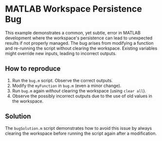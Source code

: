 # MATLAB Workspace Persistence Bug
This example demonstrates a common, yet subtle, error in MATLAB development where the workspace's persistence can lead to unexpected results if not properly managed. The bug arises from modifying a function and re-running the script without clearing the workspace. Existing variables might override new inputs, leading to incorrect outputs.
## How to reproduce
1. Run the `bug.m` script. Observe the correct outputs.
2. Modify the `myFunction` in `bug.m` (even a minor change).
3. Run `bug.m` again *without* clearing the workspace (using `clear all`).
4. Observe the possibly incorrect outputs due to the use of old values in the workspace.
## Solution
The `bugSolution.m` script demonstrates how to avoid this issue by always clearing the workspace before running the script again after a modification.